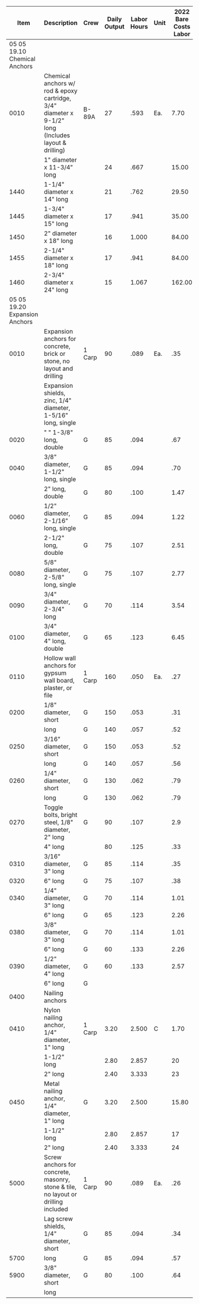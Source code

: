 | Item | Description | Crew | Daily Output | Labor Hours | Unit | 2022 Bare Costs Labor | Material | Equipment | Total | Total Incl O&P |
|------|-------------|------|--------------|-------------|------|----------------------|----------|-----------|-------|----------------|
| 05 05 19.10 Chemical Anchors |
| 0010 | Chemical anchors w/ rod & epoxy cartridge, 3/4" diameter x 9-1/2" long (Includes layout & drilling) | B-89A | 27 | .593 | Ea. | 7.70 | 31 | 4.41 | 43.11 | 60 |
|      | 1" diameter x 11-3/4" long | | 24 | .667 | | 15.00 | 34 | 4.97 | 55.07 | 74 |
| 1440 | 1-1/4" diameter x 14" long | | 21 | .762 | | 29.50 | 40 | 5.70 | 75.20 | 98.50 |
| 1445 | 1-3/4" diameter x 15" long | | 17 | .941 | | 35.00 | 42 | 7.35 | 117.95 | 146 |
| 1450 | 2" diameter x 18" long | | 16 | 1.000 | | 84.00 | 49 | 7.47 | 140.50 | 174 |
| 1455 | 2-1/4" diameter x 18" long | | 17 | .941 | | 84.00 | 49 | 7.47 | 182.95 | 222 |
| 1460 | 2-3/4" diameter x 24" long | | 15 | 1.067 | | 162.00 | 55.50 | 7.95 | 225.45 | 270 |
| 05 05 19.20 Expansion Anchors |
| 0010 | Expansion anchors for concrete, brick or stone, no layout and drilling | 1 Carp | 90 | .089 | Ea. | .35 | 5 | 5.35 | 7.85 |
|      | Expansion shields, zinc, 1/4" diameter, 1-5/16" long, single | | | | | | | | | |
| 0020 | "   " 1-3/8" long, double | G | 85 | .094 | | .67 | 5.30 | | 5.97 | 8.65 |
| 0040 | 3/8" diameter, 1-1/2" long, single | G | 85 | .094 | | .70 | 5.30 | | 6.00 | 8.65 |
|      | 2" long, double | G | 80 | .100 | | 1.47 | 5.65 | | 7.12 | 10.87 |
| 0060 | 1/2" diameter, 2-1/16" long, single | G | 85 | .094 | | 1.22 | 5.65 | | 6.87 | 9.75 |
|      | 2-1/2" long, double | G | 75 | .107 | | 2.51 | 6 | | 8.77 | 11.70 |
| 0080 | 5/8" diameter, 2-5/8" long, single | G | 75 | .107 | | 2.77 | 6 | | 8.77 | 12.10 |
| 0090 | 3/4" diameter, 2-3/4" long | G | 70 | .114 | | 3.54 | 6.45 | | 9.99 | 14.55 |
| 0100 | 3/4" diameter, 4" long, double | G | 65 | .123 | | 6.45 | 6.95 | | 13.40 | 17.35 |
| 0110 | Hollow wall anchors for gypsum wall board, plaster, or file | 1 Carp | 160 | .050 | Ea. | .27 | 2.82 | | 3.09 | 4.49 |
| 0200 | 1/8" diameter, short | G | 150 | .053 | | .31 | 3 | | 3.31 | 4.81 |
|      | long | G | 140 | .057 | | .52 | 3 | | 3.52 | 5.05 |
| 0250 | 3/16" diameter, short | G | 150 | .053 | | .52 | 3 | | 3.52 | 5.05 |
|      | long | G | 140 | .057 | | .56 | 3.22 | | 3.87 | 5.50 |
| 0260 | 1/4" diameter, short | G | 130 | .062 | | .79 | 3.46 | | 4.25 | 5.60 |
|      | long | G | 130 | .062 | | .79 | 3.46 | | 4.25 | 5.60 |
| 0270 | Toggle bolts, bright steel, 1/8" diameter, 2" long | G | 90 | .107 | | 2.9 | 5.65 | | 5.94 | 8.70 |
|      | 4" long | | 80 | .125 | | .33 | 5.65 | | 5.98 | 8.75 |
| 0310 | 3/16" diameter, 3" long | G | 85 | .114 | | .35 | 5.65 | | 5.98 | 8.75 |
| 0320 | 6" long | G | 75 | .107 | | .38 | 6.38 | | 6.38 | 9.35 |
| 0340 | 1/4" diameter, 3" long | G | 70 | .114 | | 1.01 | 6.45 | | 7.02 | 10.25 |
|      | 6" long | G | 65 | .123 | | 2.26 | 7.50 | | 9.76 | 13.65 |
| 0380 | 3/8" diameter, 3" long | G | 70 | .114 | | 1.01 | 6.45 | | 7.02 | 10.25 |
|      | 6" long | G | 60 | .133 | | 2.26 | 7.50 | | 9.76 | 13.65 |
| 0390 | 1/2" diameter, 4" long | G | 60 | .133 | | 2.57 | 9 | | 11.57 | 16.25 |
|      | 6" long | G | | | | | | | | |
| 0400 | Nailing anchors |
| 0410 | Nylon nailing anchor, 1/4" diameter, 1" long | 1 Carp | 3.20 | 2.500 | C | 1.70 | 141 | | 158.70 | 230 |
|      | 1-1/2" long | | 2.80 | 2.857 | | 20 | 161 | | 181 | 261 |
|      | 2" long | | 2.40 | 3.333 | | 23 | 205 | | 228 | 305 |
| 0450 | Metal nailing anchor, 1/4" diameter, 1" long | G | 3.20 | 2.500 | | 15.80 | 141 | | 156.80 | 227 |
|      | 1-1/2" long | | 2.80 | 2.857 | | 17 | 181 | | 181 | 261 |
|      | 2" long | | 2.40 | 3.333 | | 24 | 188 | | 212 | 305 |
| 5000 | Screw anchors for concrete, masonry, stone & tile, no layout or drilling included | 1 Carp | 90 | .089 | Ea. | .26 | 5 | | 5.26 | 7.75 |
|      | Lag screw shields, 1/4" diameter, short | G | 85 | .094 | | .34 | 5.30 | | 5.64 | 8.75 |
| 5700 | long | G | 85 | .094 | | .57 | 5.30 | | 5.87 | 8.95 |
| 5900 | 3/8" diameter, short | G | 80 | .100 | | .64 | 6.45 | | 6.34 | 9.15 |
|      | long | | | | | | | | | |